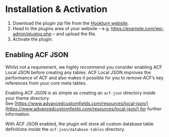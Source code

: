# Installation & Activation

1. Download the plugin zip file from the [Hookturn website](https://hookturn.io/).
2. Head to the plugins area of your website – e.g; https://example.com/wp-admin/plugins.php – and upload the file.
3. Activate the plugin.

## Enabling ACF JSON

Whilst not a requirement, we highly recommend you consider enabling ACF Local JSON before creating any tables. ACF Local JSON improves the performance of ACF and also makes it possible for you to remove ACF’s key references from your core meta tables.

Enabling ACF JSON is as simple as creating an `acf-json` directory inside your theme directory. See [https://www.advancedcustomfields.com/resources/local-json/](https://www.advancedcustomfields.com/resources/local-json/) for further information.

With ACF JSON enabled, the plugin will store all custom database table definitions inside the `acf-json/database-tables` directory.